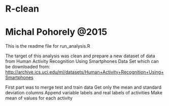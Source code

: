 # R-clean
# Michal Pohorely @2015

This is the readme file for run_analysis.R

The target of this analysis was clean and prepare a new dataset of data from Human Activity Recognition Using Smartphones Data Set which can be downloaded from: http://archive.ics.uci.edu/ml/datasets/Human+Activity+Recognition+Using+Smartphones

First part was to merge test and train data
Get only the mean and standard deviation columns
Append variable labels and real labels of activities
Make mean of values for each activity
